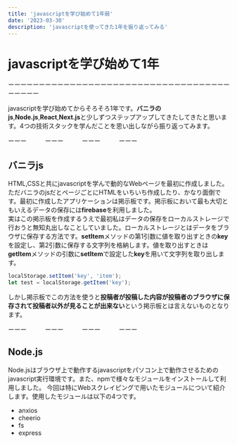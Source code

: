 ```yaml
---
title: 'javascriptを学び始めて1年弱'
date: '2023-03-30'
description: 'javascriptを使ってきた1年を振り返ってみる'
---
```



# javascriptを学び始めて1年
ーーーーーーーーーーーーーーーーーーーーーーーーーーーーーーーーーーーーーーーーー  
  
    
javascriptを学び始めてからそろそろ1年です。**バニラのjs**,**Node.js**,**React**,**Next.js**と少しずつステップアップしてきたしてきたと思います。4つの技術スタックを学んだことを思い出しながら振り返ってみます。  
  
ーーー　　　ーーー　　　ーーー　　　ーーー
## バニラjs
 HTML,CSSと共にjavascriptを学んで動的なWebページを最初に作成しました。ただバニラのjsだとページごとにHTMLをいちいち作成したり、かなり面倒です。最初に作成したアプリケーションは掲示板です。掲示板において最も大切ともいえるデータの保存には**firebase**を利用しました。  
 実はこの掲示板を作成するうえで最初私はデータの保存をローカルストレージで行おうと無知丸出しなことしていました。ローカルストレージとはデータをブラウザに保存する方法です。**setItem**メソッドの第1引数に値を取り出すときの**key**を設定し、第2引数に保存する文字列を格納します。値を取り出すときは**getItem**メソッドの引数に**setItem**で設定した**key**を用いて文字列を取り出します。
 ```js
 localStorage.setItem('key', 'item');
 let test = localStorage.getItem('key');

 ```
 しかし掲示板でこの方法を使うと**投稿者が投稿した内容が投稿者のブラウザに保存されて投稿者以外が見ることが出来ない**という掲示板とは言えないものとなります。  
     
 ーーー　　　ーーー　　　ーーー　　　ーーー
   
## Node.js
  
  Node.jsはブラウザ上で動作するjavascriptをパソコン上で動作させるためのjavascript実行環境です。また、npmで様々なモジュールをインストールして利用しました。
  今回は特にWebスクレイピングで用いたモジュールについて紹介します。使用したモジュールは以下の4つです。

* anxios
* cheerio
* fs
* express  